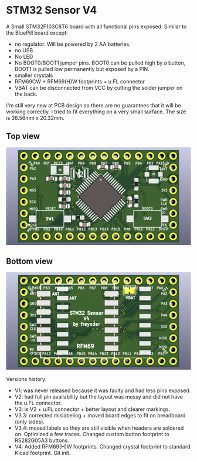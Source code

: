 # STM32 Sensor V4

A Small STM32F103C8T6 board with all functional pins exposed. Similar to the BluePill board except:

- no regulator. Will be powered by 2 AA batteries.
- no USB
- No LED
- No BOOT0/BOOT1 jumper pins. BOOT0 can be pulled high by a button, BOOT1 is pulled low permanently but exposed by a PIN.
- smaller crystals
- RFM69CW + RFM69(H)W footprints + u.FL connector
- VBAT can be disconnected from VCC by cutting the solder jumper on the back.

I'm still very new at PCB design so there are no guarantees that it will be working correctly. I tried to fit everything on a very small surface. The size is 36.56mm x 20.32mm.

## Top view
![Top View](top.png?raw=true "Top")

## Bottom view
![Bottom View](bottom.png?raw=true "Top")

Versions history:

- V1: was never released because it was faulty and had less pins exposed.
- V2: had full pin availability but the layout was messy and did not have the u.FL connector.
- V3: is V2 + u.FL connector + better layout and clearer markings.
- V3.3: corrected mislabeling + moved board edges to fit on breadboard (only sides).
- V3.4: moved labels so they are still visible when headers are soldered on. Optimized a few traces. Changed custom button footprint to RS282G05A3 buttons.
- V4: Added RFM69(H)W footprints. Changed crystal footprint to standard Kicad footprint. Git init.
